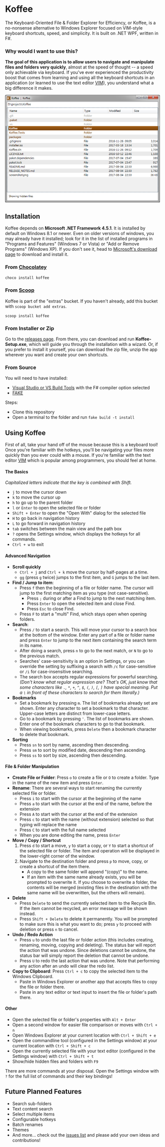 # Koffee
The Keyboard-Oriented File & Folder Explorer for Efficiency, or Koffee, is a no-nonsense alternative to Windows Explorer focused on VIM-style keyboard shortcuts, speed, and simplicity. It is built on .NET WPF, written in F#.

### Why would I want to use this?
**The goal of this application is to allow users to navigate and manipulate files and folders very quickly**, almost at the speed of thought -- a speed only achievable via keyboard. If you've ever experienced the productivity boost that comes from learning and using all the keyboard shortcuts in an application (or learned to use the text editor [VIM](http://www.vim.org/)), you understand what a big difference it makes.

![Screenshot](screenshot.png)

## Installation
Koffee depends on **Microsoft .NET Framework 4.5.1**. It is installed by default on Windows 8.1 or newer. Even on older versions of windows, you may already have it installed; look for it in the list of installed programs in "Programs and Features" (Windows 7 or Vista) or "Add or Remove Programs" (Windows XP). If you don't see it, head to [Microsoft's download page](https://www.microsoft.com/en-us/download/details.aspx?id=40773) to download and install it.

### From [Chocolatey](https://chocolatey.org/)

    choco install koffee

### From [Scoop](https://scoop.sh/)
Koffee is part of the "extras" bucket. If you haven't already, add this bucket with `scoop bucket add extras`.

    scoop install koffee

### From Installer or Zip
Go to the [releases page](https://github.com/mattstermiller/koffee/releases). From there, you can download and run **Koffee-Setup.exe**, which will guide you through the installation with a wizard. Or, if you prefer to install it yourself, you can download the zip file, unzip the app wherever you want and create your own shortcuts.

### From Source
You will need to have installed:
- [Visual Studio or VS Build Tools](https://visualstudio.microsoft.com/downloads/) with the F# compiler option selected
- [FAKE](https://fake.build/fake-gettingstarted.html)

Steps:
- Clone this repository
- Open a terminal to the folder and run `fake build -t install`

## Using Koffee
First of all, take your hand off of the mouse because this is a keyboard tool! Once you're familiar with the hotkeys, you'll be navigating your files more quickly than you ever could with a mouse. If you're familiar with the text editor [VIM](http://www.vim.org/) which is popular among programmers, you should feel at home.

#### The Basics
_Capitalized letters indicate that the key is combined with Shift._
- `j` to move the cursor down
- `k` to move the cursor up
- `h` to go up to the parent folder
- `l` or `Enter` to open the selected file or folder
- `Shift + Enter` to open the "Open With" dialog for the selected file
- `H` to go back in navigation history
- `L` to go forward in navigation history
- `tab` switches between the main view and the path box
- `?` opens the Settings window, which displays the hotkeys for all commands.
- `Ctrl + w` to exit

#### Advanced Navigation
- **Scroll quickly**
    - `Ctrl + j` and `Ctrl + k` move the cursor by half-pages at a time.
    - `gg` (press `g` twice) jumps to the first item, and `G` jumps to the last item.
- **Find / Jump to item**:
    - Press `f` then the beginning of a file or folder name. The cursor will jump to the first matching item as you type (not case-sensitive).
        - Press `;` during or after a Find to jump to the next matching item.
        - Press `Enter` to open the selected item and close Find.
        - Press `Esc` to close Find.
    - Press `F` to start a "multi" Find, which stays open when opening folders.
- **Search**:
    - Press `/` to start a search. This will move your cursor to a search box at the bottom of the window. Enter any part of a file or folder name and press `Enter` to jump to the next item containing the search term in its name.
    - After doing a search, press `n` to go to the next match, or `N` to go to the previous match.
    - Searches' case-sensitivity is an option in Settings, or you can override the setting by suffixing a search with `/c` for case-sensitive or `/i` for case-insensitive searching.
    - The search box accepts regular expressions for powerful searching. _(Don't know what regular expression are? That's OK, just know that some characters like `.`, `*`, `+`, `^`, `$`, `(`, `)`, `[`, `]` have special meaning. Put a `\` in front of these characters to search for them literally.)_
- **Bookmarks**
    - Set a bookmark by pressing `m`. The list of bookmarks already set are shown. Enter any character to set a bookmark to that character. Upper-case letters are distinct from lower-case letters.
    - Go to a bookmark by pressing `'`. The list of bookmarks are shown. Enter one of the bookmark characters to go to that bookmark.
    - When viewing bookmarks, press `Delete` then a bookmark character to delete that bookmark.
- **Sorting**
    - Press `sn` to sort by name, ascending then descending.
    - Press `sm` to sort by modified date, descending then ascending.
    - Press `ss` to sort by size, ascending then descending.

#### File & Folder Manipulation
- **Create File or Folder**: Press `o` to create a file or `O` to create a folder. Type in the name of the new item and press `Enter`.
- **Rename**: There are several ways to start renaming the currently selected file or folder.
    - Press `i` to start with the cursor at the beginning of the name
    - Press `a` to start with the cursor at the end of the name, before the extension
    - Press `A` to start with the cursor at the end of the extension
    - Press `c` to start with the name (without extension) selected so that typing will replace the name
    - Press `C` to start with the full name selected
    - When you are done editing the name, press `Enter`
- **Move / Copy / Shortcut**
    1. Press `d` to start a move, `y` to start a copy, or `Y` to start a shortcut of the selected file or folder. The item and operation will be displayed in the lower-right corner of the window.
    2. Navigate to the destination folder and press `p` to move, copy, or create a shortcut of the item there.
        - A copy to the same folder will append "(copy)" to the name.
        - If an item with the same name already exists, you will be prompted to overwrite it. If you choose to overwrite a folder, the contents will be merged (existing files in the destination with the same name will be overwritten, but the others will remain).
- **Delete**
    - Press `Delete` to send the currently selected item to the Recycle Bin. If the item cannot be recycled, an error message will be shown instead.
    - Press `Shift + Delete` to delete it permanently. You will be prompted to make sure this is what you want to do; press `y` to proceed with deletion or press `n` to cancel.
- **Undo / Redo Action**
    - Press `u` to undo the last file or folder action (this includes creating, renaming, moving, copying and deleting). The status bar will report the action that was undone. Since deletions cannot be undone, the status bar will simply report the deletion that cannot be undone.
    - Press `U` to redo the last action that was undone. Note that performing any action after an undo will clear the redo list.
- **Copy to Clipboard**: Press `Ctrl + c` to copy the selected item to the Windows Clipboard.
    - Paste in Windows Explorer or another app that accepts files to copy the file or folder there.
    - Paste in any text editor or text input to insert the file or folder's path there.

#### Other
- Open the selected file or folder's properties with `Alt + Enter`
- Open a second window for easier file comparison or moves with `Ctrl + n`
- Open Windows Explorer at your current location with `Ctrl + Shift + e`
- Open the commandline tool (configured in the Settings window) at your current location with `Ctrl + Shift + c`
- Open the currently selected file with your text editor (configured in the Settings window) with `Ctrl + Shift + t`
- Show/hide hidden files and folders with `F9`

There are more commands at your disposal. Open the Settings window with `?` for the full list of commands and their key bindings!

## Future Planned Features
- Search sub-folders
- Text content search
- Select multiple items
- Configurable hotkeys
- Batch renames
- Themes
- And more... check out the [issues list](https://github.com/mattstermiller/koffee/issues) and please add your own ideas and contributions!


